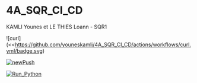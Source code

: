 # 4A_SQR_CI_CD

KAMLI Younes et LE THIES Loann - SQR1


![curl](<<https://github.com/youneskamli/4A_SQR_CI_CD/actions/workflows/curl.yml/badge.svg)

[![newPush](https://github.com/youneskamli/4A_SQR_CI_CD/actions/workflows/newPush.yml/badge.svg)](https://github.com/youneskamli/4A_SQR_CI_CD/actions/workflows/newPush.yml)

[![Run_Python](https://github.com/youneskamli/4A_SQR_CI_CD/actions/workflows/Python.yml/badge.svg)](https://github.com/youneskamli/4A_SQR_CI_CD/actions/workflows/Python.yml)
